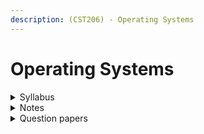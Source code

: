 ```yaml
---
description: (CST206) - Operating Systems
---
```


# Operating Systems

<details>

<summary>Syllabus</summary>

[CST 206](https://drive.google.com/file/d/1pIrlZk7MkiiiJ9kmjnOer9T72Z11d4e8/view)

</details>

<details>

<summary>Notes</summary>

[OS Notes](https://drive.google.com/drive/folders/1wSyiFPZiJW3heu6VVb3cwVT_9bCAtZwF?usp=drive_link)&#x20;

[OS - All Modules](https://knowledgegatecoding.github.io/SingleShot_UniversityExamSeries_Notes/OS%20in%206%20hours.pdf)

</details>

<details>

<summary>Question papers</summary>

[OS Previous Year QPs](https://drive.google.com/drive/folders/1ux8CV4FuwO3Lz-NubrrTmvDyS7K1lPgf?usp=drive_link)&#x20;

</details>
